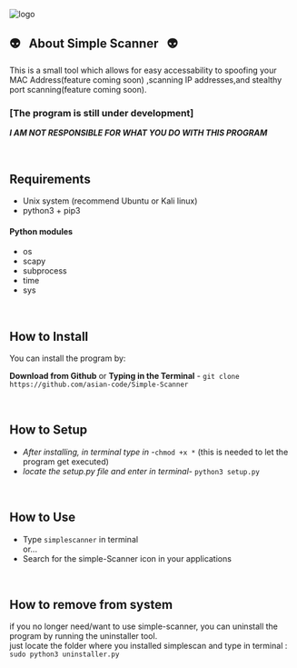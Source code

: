 
![logo](http://i64.tinypic.com/35d7muw.png)

## :alien: &nbsp; About Simple Scanner &nbsp; :alien:

This is a small tool which allows for easy accessability to spoofing your MAC Address(feature coming soon) ,scanning IP addresses,and stealthy port scanning(feature coming soon).

### [The program is still under development]

***I AM NOT RESPONSIBLE FOR WHAT YOU DO WITH THIS PROGRAM***

<br>

##  Requirements

* Unix system (recommend Ubuntu or Kali linux)
* python3 + pip3
#### Python modules
* os
* scapy
* subprocess
* time
* sys

<br>

## How to Install

You can install the program by:

**Download from Github** or **Typing in the Terminal** - `git clone https://github.com/asian-code/Simple-Scanner`

<br>

## How to Setup
* *After installing, in terminal type in -*`chmod +x *` (this is needed to let the program get executed)<br>
* *locate the setup.py file and enter in terminal-* `python3 setup.py`

<br>

## How to Use
* Type `simplescanner` in terminal <br>
or...<br>
* Search for the simple-Scanner icon in your applications
 
<br>

## How to remove from system
if you no longer need/want to use simple-scanner, you can uninstall the program by running the uninstaller tool.<br>
just locate the folder where you installed simplescan and type in terminal :<br>
`sudo python3 uninstaller.py` 

<br>
